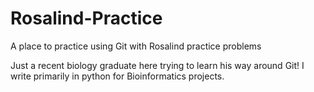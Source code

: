 # Rosalind-Practice
A place to practice using Git with Rosalind practice problems

Just a recent biology graduate here trying to learn his way around Git! 
I write primarily in python for Bioinformatics projects.
